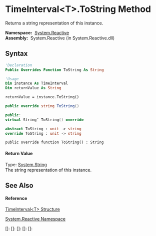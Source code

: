 # TimeInterval\<T\>.ToString Method

Returns a string representation of this instance.

**Namespace:**  [System.Reactive](System.Reactive\System.Reactive.md)  
**Assembly:**  System.Reactive (in System.Reactive.dll)

## Syntax

```vb
'Declaration
Public Overrides Function ToString As String
```

```vb
'Usage
Dim instance As TimeInterval
Dim returnValue As String

returnValue = instance.ToString()
```

```csharp
public override string ToString()
```

```c++
public:
virtual String^ ToString() override
```

```fsharp
abstract ToString : unit -> string 
override ToString : unit -> string 
```

```jscript
public override function ToString() : String
```

#### Return Value

Type: [System.String](https://msdn.microsoft.com/en-us/library/s1wwdcbf)  
The string representation of this instance.

## See Also

#### Reference

[TimeInterval\<T\> Structure](TimeInterval\TimeInterval(T).md)

[System.Reactive Namespace](System.Reactive\System.Reactive.md)

[]: 
[]: 
[]: 
[]: 
[]: 